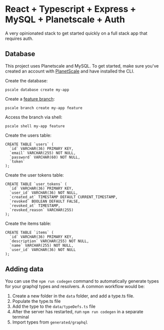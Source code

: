 # React + Typescript + Express + MySQL + Planetscale + Auth

A very opinionated stack to get started quickly on a full stack app that requires auth.

## Database

This project uses Planetscale and MySQL. To get started, make sure you've created an account with [PlanetScale](https://planetscale.com) and have installed the CLI.

Create the database:

`pscale database create my-app`

Create a [feature branch](https://docs.planetscale.com/concepts/branching):

`pscale branch create my-app feature`

Access the branch via shell:

`pscale shell my-app feature`

Create the users table:

```
CREATE TABLE `users` (
  `id` VARCHAR(36) PRIMARY KEY,
  `email` VARCHAR(255) NOT NULL,
  `password` VARCHAR(60) NOT NULL,
  `token`
);
```

Create the user tokens table:

```
CREATE TABLE `user_tokens` (
  `id` VARCHAR(36) PRIMARY KEY,
  `user_id` VARCHAR(36) NOT NULL,
  `created_at` TIMESTAMP DEFAULT CURRENT_TIMESTAMP,
  `revoked` BOOLEAN DEFAULT FALSE,
  `revoked_at` TIMESTAMP,
  `revoked_reason` VARCHAR(255)
);
```

Create the items table:

```
CREATE TABLE `items` (
  `id` VARCHAR(36) PRIMARY KEY,
  `description` VARCHAR(255) NOT NULL,
  `name` VARCHAR(255) NOT NULL,
  `user_id` VARCHAR(36) NOT NULL
);
```

## Adding data

You can use the `npm run codegen` command to automatically generate types for your graphql types and resolvers. A common workflow would be:

1. Create a new folder in the `data` folder, and add a type.ts file.
2. Populate the type.ts file
3. Add the type to the `data/typeDefs.ts` file
4. After the server has restarted, run `npm run codegen` in a separate terminal
5. Import types from `generated/graphql`

